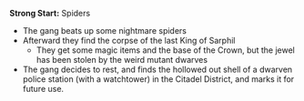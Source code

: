 **Strong Start:** Spiders
- The gang beats up some nightmare spiders
- Afterward they find the corpse of the last King of Sarphil
	- They get some magic items and the base of the Crown, but the jewel has been stolen by the weird mutant dwarves
- The gang decides to rest, and finds the hollowed out shell of a dwarven police station (with a watchtower) in the Citadel District, and marks it for future use.